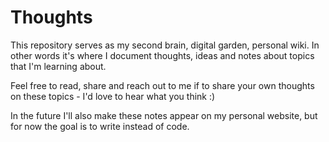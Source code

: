 # Thoughts

This repository serves as my second brain, digital garden, personal wiki.
In other words it's where I document thoughts, ideas and notes about topics that I'm learning about. 

Feel free to read, share and reach out to me if to share your own thoughts on these topics - I'd love to hear what you think :)

In the future I'll also make these notes appear on my personal website, but for now the goal is to write instead of code.